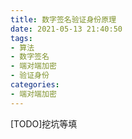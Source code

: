 ```yaml
---
title: 数字签名验证身份原理
date: 2021-05-13 21:40:50
tags:
- 算法
- 数字签名
- 端对端加密
- 验证身份
categories:
- 端对端加密
---
```


[TODO]挖坑等填